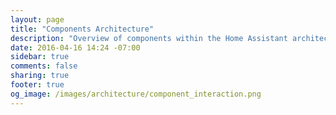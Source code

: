 ```yaml
---
layout: page
title: "Components Architecture"
description: "Overview of components within the Home Assistant architecture."
date: 2016-04-16 14:24 -07:00
sidebar: true
comments: false
sharing: true
footer: true
og_image: /images/architecture/component_interaction.png
---
```


<script>
window.location = 'https://developers.home-assistant.io/docs/en/architecture_components.html';
</script>